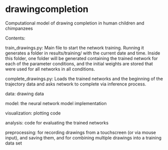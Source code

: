 # drawingcompletion
Computational model of drawing completion in human children and chimpanzees


Contents:

train_drawings.py:
Main file to start the network training.
Running it generates a folder in results/training/ with the current date and time. Inside this folder, one folder will be generated containing the trained network for each of the parameter conditions, and the initial weights are stored that were used for all networks in all conditions.

complete_drawings.py:
Loads the trained networks and the beginning of the trajectory data and asks network to complete via inference process.

data: drawing data

model: the neural network model implementation

visualization: plotting code

analysis: code for evaluating the trained networks

preprocessing: for recording drawings from a touchscreen (or via mouse input), and saving them, and for combining multiple drawings into a training data set


